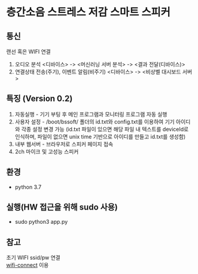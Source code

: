 # 층간소음 스트레스 저감 스마트 스피커

## 통신
랜선 혹은 WIFI 연결
1. 오디오 분석 <디바이스> -> <머신러닝 서버 분석> -> <결과 전달(디바이스)>
1. 연결상태 전송(주기), 이벤트 알림(비주기) <디바이스> -> <비상벨 대시보드 서버>

## 특징 (Version 0.2)
1. 자동실행 - 기기 부팅 후 메인 프로그램과 모니터링 프로그램 자동 실행
1. 사용자 설정 - /boot/bssoft/ 폴더의 id.txt와 config.txt를 이용하여 기기 아이디와 각종 설정 변경 가능
(id.txt 파일이 있으면 해당 파일 내 텍스트를 deviceId로 인식하며, 파일이 없으면 unix time 기반으로 아이디를 만들고 id.txt를 생성함)
1. 내부 웹서버 - 브라우저로 스피커 페이지 접속
1. 2ch 마이크 및 고성능 스피커

## 환경
- python 3.7

## 실행(HW 접근을 위해 sudo 사용)
- sudo python3 app.py

## 참고  
초기 WIFI ssid/pw 연결  
[wifi-connect](https://github.com/balena-os/wifi-connect) 이용
